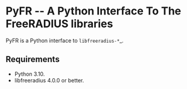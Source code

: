 PyFR -- A Python Interface To The FreeRADIUS libraries
================================================


PyFR is a Python interface to `libfreeradius-*`_.


Requirements
------------

- Python 3.10.
- libfreeradius 4.0.0 or better.
